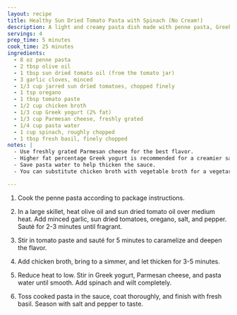 ```yaml
---
layout: recipe
title: Healthy Sun Dried Tomato Pasta with Spinach (No Cream!)
description: A light and creamy pasta dish made with penne pasta, Greek yogurt, spinach, Parmesan cheese, and sun-dried tomatoes, perfect for a quick weeknight dinner.
servings: 4
prep_time: 5 minutes
cook_time: 25 minutes
ingredients:
  - 8 oz penne pasta
  - 2 tbsp olive oil
  - 1 tbsp sun dried tomato oil (from the tomato jar)
  - 3 garlic cloves, minced
  - 1/3 cup jarred sun dried tomatoes, chopped finely
  - 1 tsp oregano
  - 1 tbsp tomato paste
  - 1/2 cup chicken broth
  - 1/3 cup Greek yogurt (2% fat)
  - 1/3 cup Parmesan cheese, freshly grated
  - 1/4 cup pasta water
  - 1 cup spinach, roughly chopped
  - 1 tbsp fresh basil, finely chopped
notes: |
  - Use freshly grated Parmesan cheese for the best flavor.
  - Higher fat percentage Greek yogurt is recommended for a creamier sauce.
  - Save pasta water to help thicken the sauce.
  - You can substitute chicken broth with vegetable broth for a vegetarian option.

---
```


1. Cook the penne pasta according to package instructions.

2. In a large skillet, heat olive oil and sun dried tomato oil over medium heat. Add minced garlic, sun dried tomatoes, oregano, salt, and pepper. Sauté for 2-3 minutes until fragrant.

3. Stir in tomato paste and sauté for 5 minutes to caramelize and deepen the flavor.

4. Add chicken broth, bring to a simmer, and let thicken for 3-5 minutes.

5. Reduce heat to low. Stir in Greek yogurt, Parmesan cheese, and pasta water until smooth. Add spinach and wilt completely.

6. Toss cooked pasta in the sauce, coat thoroughly, and finish with fresh basil. Season with salt and pepper to taste.
